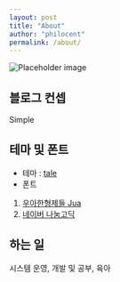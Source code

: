 ```yaml
---
layout: post
title: "About"
author: "philocent"
permalink: /about/
---
```


![Placeholder image](../assets/about_image.png "Placeholder image")
## 블로그 컨셉
Simple 
## 테마 및 폰트
* 테마 : [tale](https://github.com/chesterhow/tale)
* 폰트 
1. [우아한형제들 Jua](http://font.woowahan.com/jua/)
2. [네이버 나눔고딕](http://hangeul.naver.com/2017/nanum)

## 하는 일
시스템 운영, 개발 및 공부, 육아

